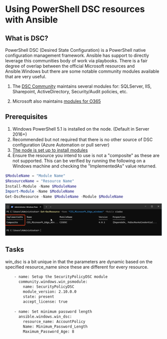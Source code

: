 # Using PowerShell DSC resources with Ansible

## What is DSC?
PowerShell DSC (Desired State Configuration) is a PowerShell native configuration management framework. Ansible has support to directly leverage this communities body of work via playbooks. There is a fair degree of overlap between the official Microsoft resources and Ansible.Windows but there are some notable community modules available that are very useful.

1) The [DSC Community](https://github.com/dsccommunity) maintains several modules for: SQLServer, IIS, Sharepoint, ActiveDirectory, Security/Audit policies, etc.

2) Microsoft also maintains [modules for O365](https://github.com/Microsoft/Microsoft365DSC)

## Prerequisites
1) Windows PowerShell 5.1 is installed on the node. (Default in Server 2016+)
2) Recommended but not required that there is no other source of DSC configuration (Azure Automation or pull server)
3) [The node is set up to install modules](/Windows/Installing%20Modules.md)
3) Ensure the resource you intend to use is not a "composite" as these are not supported. This can be verified by running the following on a Windows machine and checking the "ImplementedAs" value returned.
```powershell
$ModuleName = "Module Name"
$ResourceName = "Resource Name"
Install-Module -Name $ModuleName
Import-Module -Name $ModuleName
Get-DscResource -Name $ModuleName -Module $ModuleName
```
![image](/Images/dsc-1.png)

## Tasks
win_dsc is a bit unique in that the parameters are dynamic based on the specified resource_name since these are different for every resource.

```ansible
    - name: Setup the SecurityPolicyDSC module
      community.windows.win_psmodule:
        name: SecurityPolicyDSC
        module_version: 2.10.0.0
        state: present
        accept_license: true

    - name: Set minimum password length
      ansible.windows.win_dsc:
        resource_name: AccountPolicy
        Name: Minimum_Password_Length
        Maximum_Password_Age: 8
```
